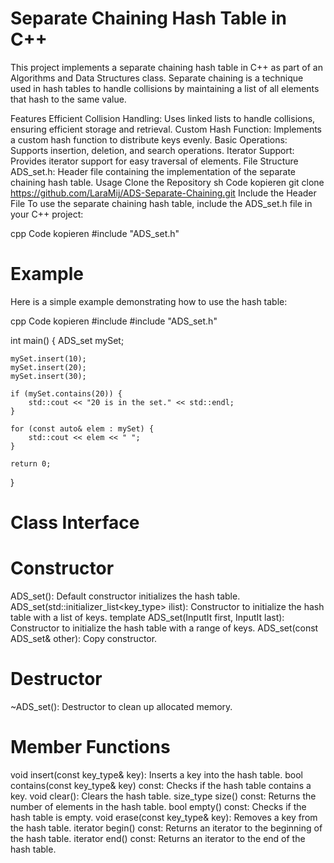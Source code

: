 # Separate Chaining Hash Table in C++
This project implements a separate chaining hash table in C++ as part of an Algorithms and Data Structures class. Separate chaining is a technique used in hash tables to handle collisions by maintaining a list of all elements that hash to the same value.

Features
Efficient Collision Handling: Uses linked lists to handle collisions, ensuring efficient storage and retrieval.
Custom Hash Function: Implements a custom hash function to distribute keys evenly.
Basic Operations: Supports insertion, deletion, and search operations.
Iterator Support: Provides iterator support for easy traversal of elements.
File Structure
ADS_set.h: Header file containing the implementation of the separate chaining hash table.
Usage
Clone the Repository
sh
Code kopieren
git clone https://github.com/LaraMij/ADS-Separate-Chaining.git
Include the Header File
To use the separate chaining hash table, include the ADS_set.h file in your C++ project:

cpp
Code kopieren
#include "ADS_set.h"
# Example
Here is a simple example demonstrating how to use the hash table:

cpp
Code kopieren
#include <iostream>
#include "ADS_set.h"

int main() {
    ADS_set<int> mySet;

    mySet.insert(10);
    mySet.insert(20);
    mySet.insert(30);

    if (mySet.contains(20)) {
        std::cout << "20 is in the set." << std::endl;
    }

    for (const auto& elem : mySet) {
        std::cout << elem << " ";
    }

    return 0;
}

# Class Interface
# Constructor
ADS_set(): Default constructor initializes the hash table.
ADS_set(std::initializer_list<key_type> ilist): Constructor to initialize the hash table with a list of keys.
template<typename InputIt> ADS_set(InputIt first, InputIt last): Constructor to initialize the hash table with a range of keys.
ADS_set(const ADS_set& other): Copy constructor.
# Destructor
~ADS_set(): Destructor to clean up allocated memory.
# Member Functions
void insert(const key_type& key): Inserts a key into the hash table.
bool contains(const key_type& key) const: Checks if the hash table contains a key.
void clear(): Clears the hash table.
size_type size() const: Returns the number of elements in the hash table.
bool empty() const: Checks if the hash table is empty.
void erase(const key_type& key): Removes a key from the hash table.
iterator begin() const: Returns an iterator to the beginning of the hash table.
iterator end() const: Returns an iterator to the end of the hash table.
